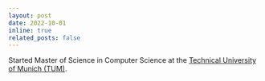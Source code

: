 ```yaml
---
layout: post
date: 2022-10-01
inline: true
related_posts: false
---
```


Started Master of Science in Computer Science at the [Technical University of Munich (TUM)](https://www.tum.de/en/).